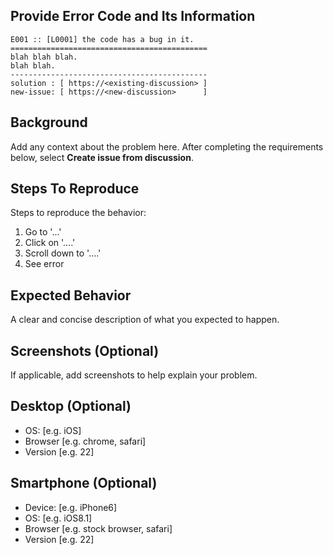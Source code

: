 <!--yml front matter not required
---
name: Tracking issue
about: Use this template for tracking new features.
title: "[DATE]: [FEATURE NAME]"
labels: tracking issue, needs triage
assignees: octocat
---
-->

## Provide Error Code and Its Information
										
```
E001 :: [L0001] the code has a bug in it.
============================================
blah blah blah.
blah blah.
--------------------------------------------
solution : [ https://<existing-discussion> ]
new-issue: [ https://<new-discussion>      ]
```

## Background
Add any context about the problem here. After completing the requirements below,
select **Create issue from discussion**.

## Steps To Reproduce
Steps to reproduce the behavior:
1. Go to '...'
2. Click on '....'
3. Scroll down to '....'
4. See error

## Expected Behavior
A clear and concise description of what you expected to happen.

## Screenshots (Optional)
If applicable, add screenshots to help explain your problem.

## Desktop (Optional)
 - OS: [e.g. iOS]
 - Browser [e.g. chrome, safari]
 - Version [e.g. 22]

## Smartphone (Optional)
 - Device: [e.g. iPhone6]
 - OS: [e.g. iOS8.1]
 - Browser [e.g. stock browser, safari]
 - Version [e.g. 22]

